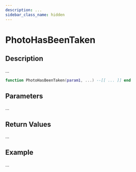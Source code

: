 ```yaml
---
description: ...
sidebar_class_name: hidden
---
```


# PhotoHasBeenTaken

## Description

...

```lua
function PhotoHasBeenTaken(param1, ...) --[[ ... ]] end
```

## Parameters

...

## Return Values

...

## Example

...

